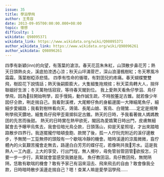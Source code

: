 ```yaml
---
issue: 35
title: 學泅學飛
author: 王秀容
date: 2013-09-05T00:00:00.000+08:00
topic: 懷想
difficulty: 1
wikidata: Q98095371
wikidata_link: https://www.wikidata.org/wiki/Q98095371
author_wikidata_link: https://www.wikidata.org/wiki/Q98096261
author_wikidata: Q98096261
---
```

四季有新穎(ínn)的向望，有落葉的滄涼。春天花蕊朱朱紅，山頂散步鼻花芳；熱天日頭熱炎炎，溪底拍滂透心涼；秋天山坪滿菅芒，深山浪漫楓樹紅；冬天寒風冷霜霜，落葉樹椏添悲情。
四季有性命的循環，有對囝兒的疼痛。春天蝴蝶雙雙飛，樹跤花下說情話；熱天後嗣膨膨大，大隻細隻拖規捾；秋天菜鳥轉大人，揣伴聯姻好生湠；冬天萬物恬寂寂，等待春天閣到位。
我上愛熱天看魚仔學泅、鳥仔學飛，因為𪜶拄開始咧學，跤手慢鈍，動作誠生疏，不時脫箠足古錐。就若像少年囡仔仝款，咧走揣自己。我看對溪裡，大尾鯽仔魚的身軀邊圍一大陣細尾魚仔，細細步愛綴路；我看對樹林看向天，鵁鴒、長尾山娘、客鳥、白翎鷥……定定是規陣咧學飛天鑽地，細隻鳥仔飛甲歪膏揤斜足古錐。熱天的日時，予我看著做人媽媽教囝的先苦而後甜。
熱天的日時實在熱甲欲死，閣因為愛媠驚日時出門，皮膚無細膩會去予曝甲烏焦去，我會佮暗光鳥仝款，日頭落山，抑是天星照埕，才出來踏暗路散步四界行。我逐擺攏佇暗頓食飽、款閒了後，孤一人佇阮兜附近的溪仔邊散步，予無閒一工踅無停的頭殼有一个歇喘冷靜的機會。暗時溪邊的涼風微微，翕佇體內的火氣艱苦攏會走無去，路邊白白芳芳的蝶仔花，若像咧共我𫝺芳水。這是我熱人一工內底，上大的享受，行出門埕，無人攪吵，毋免管翁管囝管𪜶欲按怎，只要一步一步行，真緊就會當感受我猶是我。
魚仔教囝泅，鳥仔教囝飛，無閒陃陃，恁敢有歇喘的機會？敢有予家己有泅來泅去、飛來飛去的自由？敢會像我仝款，日時暗時散步溪邊走揣自己？嗯！查某人嘛是愛學泅學飛……